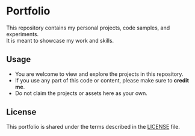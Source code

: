 # Portfolio

This repository contains my personal projects, code samples, and experiments.  
It is meant to showcase my work and skills.

## Usage
- You are welcome to view and explore the projects in this repository.  
- If you use any part of this code or content, please make sure to **credit me**.  
- Do not claim the projects or assets here as your own.  

## License
This portfolio is shared under the terms described in the [LICENSE](LICENSE) file.
